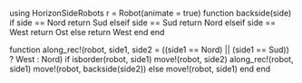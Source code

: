 using HorizonSideRobots
r = Robot(animate = true)
function backside(side)
    if side == Nord 
        return Sud
    elseif side == Sud 
        return Nord
    elseif side == West
        return Ost
    else
        return West 
    end
end

function along_rec!(robot, side1, side2 = ((side1 == Nord) || (side1 == Sud)) ? West : Nord)
    if isborder(robot, side1)
        move!(robot, side2)
        along_rec!(robot, side1)
        move!(robot, backside(side2))
    else move!(robot, side1) end
end
